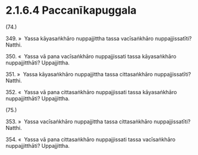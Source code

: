 # 2.1.6.4 Paccanīkapuggala

(74.)

349\. »  Yassa kāyasaṅkhāro nuppajjittha tassa vacīsaṅkhāro nuppajjissatīti? Natthi.

350\. «  Yassa vā pana vacīsaṅkhāro nuppajjissati tassa kāyasaṅkhāro nuppajjitthāti? Uppajjittha.

351\. »  Yassa kāyasaṅkhāro nuppajjittha tassa cittasaṅkhāro nuppajjissatīti? Natthi.

352\. «  Yassa vā pana cittasaṅkhāro nuppajjissati tassa kāyasaṅkhāro nuppajjitthāti? Uppajjittha.

(75.)

353\. »  Yassa vacīsaṅkhāro nuppajjittha tassa cittasaṅkhāro nuppajjissatīti? Natthi.

354\. «  Yassa vā pana cittasaṅkhāro nuppajjissati tassa vacīsaṅkhāro nuppajjitthāti? Uppajjittha.
